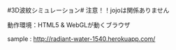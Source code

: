 #3D波紋シミュレーション#
  注意！！jojoは関係ありません  

動作環境：HTML5 & WebGLが動くブラウザ  

sample : <http://radiant-water-1540.herokuapp.com/>  

